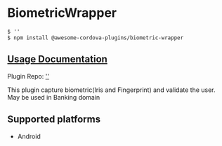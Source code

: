 # BiometricWrapper

```
$ ''
$ npm install @awesome-cordova-plugins/biometric-wrapper
```

## [Usage Documentation](https://danielsogl.gitbook.io/awesome-cordova-plugins/plugins/biometric-wrapper/)

Plugin Repo: ['']('')

This plugin capture biometric(Iris and Fingerprint) and validate the user.
May be used in Banking domain

## Supported platforms

- Android
  


